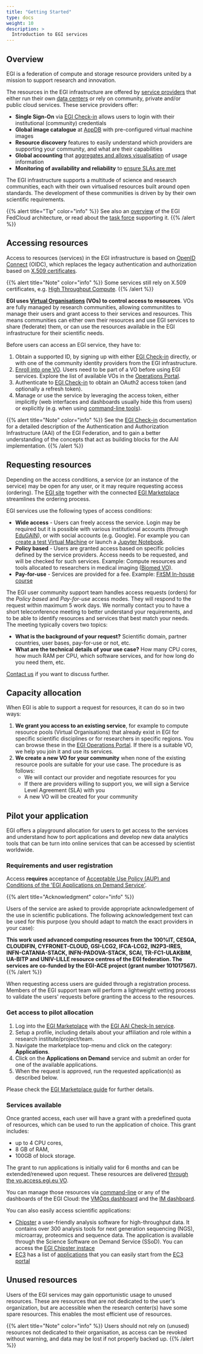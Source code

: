 ```yaml
---
title: "Getting Started"
type: docs
weight: 10
description: >
  Introduction to EGI services
---
```


## Overview

EGI is a federation of compute and storage resource providers united by a
mission to support research and innovation.

The resources in the EGI infrastructure are offered by
[service providers](https://www.egi.eu/federation/egi-federated-cloud/) that
either run their own [data centers](https://www.egi.eu/federation/data-centres/)
or rely on community, private and/or public cloud services. These service
providers offer:

- **Single Sign-On** via [EGI Check-in](https://www.egi.eu/services/check-in/)
  allows users to login with their institutional (community) credentials
- **Global image catalogue** at [AppDB](https://appdb.egi.eu) with
  pre-configured virtual machine images
- **Resource discovery** features to easily understand which providers are
  supporting your community, and what are their capabilities
- **Global accounting** that
  [aggregates and allows visualisation](https://accounting.egi.eu/cloud/) of
  usage information
- **Monitoring of availability and reliability** to
  [ensure SLAs are met](https://argo.egi.eu/egi/report-status/Critical/SITES?filter=FedCloud)

The EGI infrastructure supports a multitude of science and research communities,
each with their own virtualised resources built around open standards. The
development of these communities is driven by by their own scientific
requirements.

{{% alert title="Tip" color="info" %}} See also an
[overview](https://www.egi.eu/federation/egi-federated-cloud/the-egi-federated-cloud-architecture/)
of the EGI FedCloud architecture, or read about the [task force](task-force)
supporting it. {{% /alert %}}

## Accessing resources

Access to resources (services) in the EGI infrastructure is based on
[OpenID Connect](http://openid.net/connect/) (OIDC), which replaces the legacy
authentication and authorization based on
[X.509 certificates](../aai/check-in/vos/voms).

{{% alert title="Note" color="info" %}} Some services still rely on X.509
certificates, e.g. [High Throughput Compute](../compute/high-throughput-compute).
{{% /alert %}}

**EGI uses [Virtual Organisations](https://confluence.egi.eu/display/EGIG/Virtual+organisation)
(VOs) to control access to resources**. VOs are fully managed by research communities, allowing
communitites to manage their users and grant access to their services and
resources. This means communities can either own their resources and use EGI
services to share (federate) them, or can use the resources available in the EGI
infrastructure for their scientific needs.

Before users can access an EGI service, they have to:

1. Obtain a supported ID, by signing up with either
   [EGI Check-in](../aai/check-in/signup) directly, or with one of the community
   identity providers from the EGI infrastructure.
1. [Enroll into one VO](../aai/check-in/joining-virtual-organisation/). Users need
   to be part of a VO before using EGI services. Explore the list of available
   VOs in the [Operations Portal](https://operations-portal.egi.eu/vo/a/list).
1. Authenticate to [EGI Check-in](../aai/check-in) to obtain an OAuth2 access token
   (and optionally a refresh token).
1. Manage or use the service by leveraging the access token, either implicitly
   (web interfaces and dashboards usually hide this from users) or explicitly
   (e.g. when using [command-line tools](cli)).

{{% alert title="Note" color="info" %}} See the [EGI Check-in](../aai/check-in)
documentation for a detailed description of the Authentication and Authorization
Infrastructure (AAI) of the EGI Federation, and to gain a better understanding
of the concepts that act as building blocks for the AAI implementation.
{{% /alert %}}

## Requesting resources

Depending on the access conditions, a service (or an instance of the service)
may be open for any user, or it may require requesting access (ordering). The
[EGI site](https://www.egi.eu/services/) together with the connected
[EGI Marketplace](https://marketplace.egi.eu) streamlines the ordering process.

EGI services use the following types of access conditions:

- **Wide access** - Users can freely access the service. Login may be required
  but it is possible with various institutional accounts (through
  [EduGAIN](https://edugain.org)), or with social accounts (e.g. Google). For
  example you can [create a test Virtual Machine](../tutorials/create-your-first-virtual-machine/)
  or launch a [Jupyter Notebook](../dev-env/notebooks/).
- **Policy based** - Users are granted access based on specific policies defined
  by the service providers. Access needs to be requested, and will be checked
  for such services. Example: Compute resources and tools allocated to
  researchers in medical imaging ([Biomed VO](http://lsgc.org/biomed.html)).
- **Pay-for-use** - Services are provided for a fee. Example:
  [FitSM In-house course](https://www.egi.eu/services/fitsm-training/in-house-training/)

The EGI user community support team handles access requests (orders) for the
_Policy based_ and _Pay-for-use_ access modes. They will respond to the request
within maximum 5 work days. We normally contact you to have a short
teleconference meeting to better understand your requirements, and to be able to
identify resources and services that best match your needs. The meeting
typically covers two topics:

- **What is the background of your request?** Scientific domain, partner
  countries, user bases, pay-for-use or not, etc.
- **What are the technical details of your use case?** How many CPU cores, how
  much RAM per CPU, which software services, and for how long do you need them,
  etc.

[Contact us](https://www.egi.eu/contact/) if you want to discuss further.

## Capacity allocation

When EGI is able to support a request for resources, it can do so in two ways:

1. **We grant you access to an existing service**, for example to compute
   resource pools (Virtual Organisations) that already exist in EGI for specific
   scientific disciplines or for researchers in specific regions. You can
   browse these in the
   [EGI Operations Portal](https://operations-portal.egi.eu/vo/a/list). If there
   is a suitable VO, we help you join it and use its services.
1. **We create a new VO for your community** when none of the existing resource
   pools are suitable for your use case. The procedure is as follows:
   - We will contact our provider and negotiate resources for you
   - If there are providers willing to support you, we will sign a Service Level
     Agreement (SLA) with you
   - A new VO will be created for your community

## Pilot your application

EGI offers a playground allocation for users to get access to the services and
understand how to port applications and develop new data analytics tools that
can be turn into online services that can be accessed by scientist worldwide.

### Requirements and user registration

Access **requires** acceptance of
[Acceptable Use Policy (AUP) and Conditions of the \'EGI Applications on Demand Service\'](https://documents.egi.eu/public/ShowDocument?docid=2635).

{{% alert title="Acknowledgment" color="info" %}}

Users of the service are asked to provide appropriate acknowledgement of the use
in scientific publications. The following acknowledgement text can be used for
this purpose (you should adapt to match the exact providers in your case):

**This work used advanced computing resources from the 100%IT, CESGA, CLOUDIFIN,
CYFRONET-CLOUD, GSI-LCG2, IFCA-LCG2, IN2P3-IRES, INFN-CATANIA-STACK,
INFN-PADOVA-STACK, SCAI, TR-FC1-ULAKBIM, UA-BITP and UNIV-LILLE resource centres
of the EGI federation. The services are co-funded by the EGI-ACE project (grant
number 101017567).** {{% /alert %}}

When requesting access users are guided through a registration process. Members
of the EGI support team will perform a lightweight vetting process to validate
the users' requests before granting the access to the resources.

### Get access to pilot allocation

1. Log into the [EGI Marketplace](https://marketplace.egi.eu) with the
   [EGI AAI Check-In service](../aai/check-in).
1. Setup a profile, including details about your affiliation and role within a
   research institute/project/team.
1. Navigate the marketplace top-menu and click on the category:
   **Applications**.
1. Click on the **Applications on Demand** service and submit an order for one
   of the available applications.
1. When the request is approved, run the requested application(s) as described
   below.

Please check the
[EGI Marketplace guide](https://wiki.egi.eu/wiki/HowToAccessTheEGIMarketPlace)
for further details.

### Services available

Once granted access, each user will have a grant with a predefined quota of
resources, which can be used to run the application of choice. This grant
includes:

- up to 4 CPU cores,
- 8 GB of RAM,
- 100GB of block storage.

The grant to run applications is initially valid for 6 months and can be
extended/renewed upon request. These resources are delivered
[through the vo.access.egi.eu VO](https://documents.egi.eu/public/ShowDocument?docid=2773).

You can manage those resources via [command-line](cli) or any of the
dashboards of the EGI Cloud: the [VMOps dashboard](../compute/cloud-compute/monitor/)
and the [IM dashboard](../compute/orchestration/im/dashboard/).

You can also easily access scientific applications:

- [Chipster](https://marketplace.egi.eu/applications-on-demand/68-chipster.html)
  a user-friendly analysis software for high-throughput data. It contains over
  300 analysis tools for next generation sequencing (NGS), microarray,
  proteomics and sequence data. The application is available through the Science
  Software on Demand Service (SSoD). You can access the
  [EGI Chipster instace](https://chipster.fedcloud-tf.fedcloud.eu/)
- [EC3](../compute/orchestration/ec3) has a list of
  [applications](../compute/orchestration/ec3/apps/) that you can easily start from the
  [EC3 portal](https://servproject.i3m.upv.es/ec3-ltos/index.php)

## Unused resources

Users of the EGI services may gain opportunistic usage to unused resources.
These are resources that are not dedicated to the user's organization, but are
accessible when the research center(s) have some spare resources. This enables
the most efficient use of resources.

{{% alert title="Note" color="info" %}} Users should not rely on (unused)
resources not dedicated to their organisation, as access can be revoked without
warning, and data may be lost if not properly backed up. {{% /alert %}}
